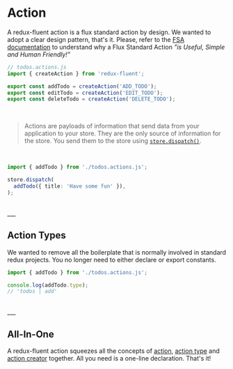 # Action

A redux-fluent action is a flux standard action by design. We wanted to adopt a clear design pattern, that's it. 
Please, refer to the [FSA documentation](https://github.com/redux-utilities/flux-standard-action) to understand why a Flux Standard Action _"is Useful, Simple and Human Friendly!"_

```typescript
// todos.actions.js
import { createAction } from 'redux-fluent';

export const addTodo = createAction('ADD_TODO');
export const editTodo = createAction('EDIT_TODO');
export const deleteTodo = createAction('DELETE_TODO');
```

<br />

> Actions are payloads of information that send data from your application to your store.
> They are the only source of information for the store. You send them to the store using [`store.dispatch()`](https://redux.js.org/api/store#dispatchaction).

<br />

```typescript
import { addTodo } from './todos.actions.js';

store.dispatch(
  addTodo({ title: 'Have some fun' }),
);
```

<br />
___

## Action Types

We wanted to remove all the boilerplate that is normally involved in standard redux projects.
You no longer need to either declare or export constants. 

```typescript
import { addTodo } from './todos.actions.js';

console.log(addTodo.type);
// 'todos | add'
```

<br />
___

## All-In-One

A redux-fluent action squeezes all the concepts of [action](https://redux.js.org/basics/actions#actions), [action type](https://redux.js.org/basics/actions#actions) and [action creator](https://redux.js.org/basics/actions#action-creators) together.
All you need is a one-line declaration. That's it! 

